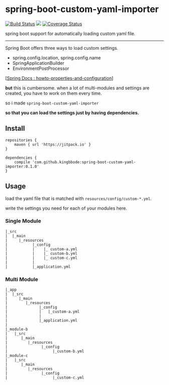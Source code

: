 # spring-boot-custom-yaml-importer

[![Build Status](https://travis-ci.org/kingbbode/spring-boot-custom-yaml-importer.svg?branch=master)](https://travis-ci.org/kingbbode/spring-boot-custom-yaml-importer)
[![](https://jitpack.io/v/kingbbode/spring-boot-custom-yaml-importer.svg)](https://jitpack.io/#kingbbode/spring-boot-custom-yaml-importer)
[![Coverage Status](https://coveralls.io/repos/github/kingbbode/spring-boot-custom-yaml-importer/badge.svg?branch=master)](https://coveralls.io/github/kingbbode/spring-boot-custom-yaml-importer?branch=master)

spring boot support for automatically loading custom yaml file.

---
 
Spring Boot offers three ways to load custom settings.

- spring.config.location, spring.config.name
- SpringApplicationBuilder
- EnvironmentPostProcessor

[[Spring Docs : howto-properties-and-configuration](https://docs.spring.io/spring-boot/docs/current/reference/html/howto-properties-and-configuration.html)]

**but** this is cumbersome. when a lot of multi-modules and settings are created, you have to work on them every time.

so i made `spring-boot-custom-yaml-importer` 

**so that you can load the settings just by having dependencies.**

## Install

```
repositories {
    maven { url 'https://jitpack.io' }
}

dependencies {
    compile 'com.github.kingbbode:spring-boot-custom-yaml-importer:0.1.0'
}
```

## Usage

load the yaml file that is matched with `resources/config/custom-*.yml`.

write the settings you need for each of your modules here.

### Single Module

```
|_src
|  |_main
|     |_resources
|           |_config
|           |    |_ custom-a.yml
|           |    |_ custom-b.yml
|           |    |_ custom-c.yml
|           |
|           |_application.yml  
```

### Multi Module

```
|_app
|  |_src
|     |_main
|        |_resources
|              |_config
|              |   |_custom-a.yml
|              |
|              |_application.yml
|                   
|_module-b
|   |_src
|      |_main
|         |_resources
|               |_config
|                    |_custom-b.yml
|_module-c
|   |_src
|      |_main
|         |_resources
|               |_config
|                    |_custom-c.yml
```